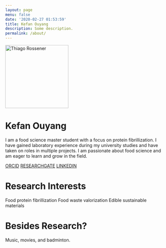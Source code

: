 ```yaml
---
layout: page
menu: false
date: '2020-02-27 01:53:59'
title: Kefan Ouyang
description: Some description.
permalink: /about/
---
```


<img class="img-rounded" src="/assets/img/uploads/profile.png" alt="Thiago Rossener" width="200">

# Kefan Ouyang

I am a food science master student with a focus on protein fibrillization. I have gained laboratory experience during my university studies and have taken on roles in multiple projects. I am passionate about food science and am eager to learn and grow in the field.

[ORCID](https://orcid.org/0000-0001-9095-6230)  [RESEARCHGATE](https://www.researchgate.net/profile/Kefan-Ouyang-2)  [LINKEDIN](https://www.linkedin.com/in/%E5%8F%AF%E5%87%A1-%E6%AC%A7%E9%98%B3-030a54272)

# Research Interests

Food protein fibrillization
Food waste valorization
Edible sustainable materials

# Besides Research?

Music, movies, and badminton.
